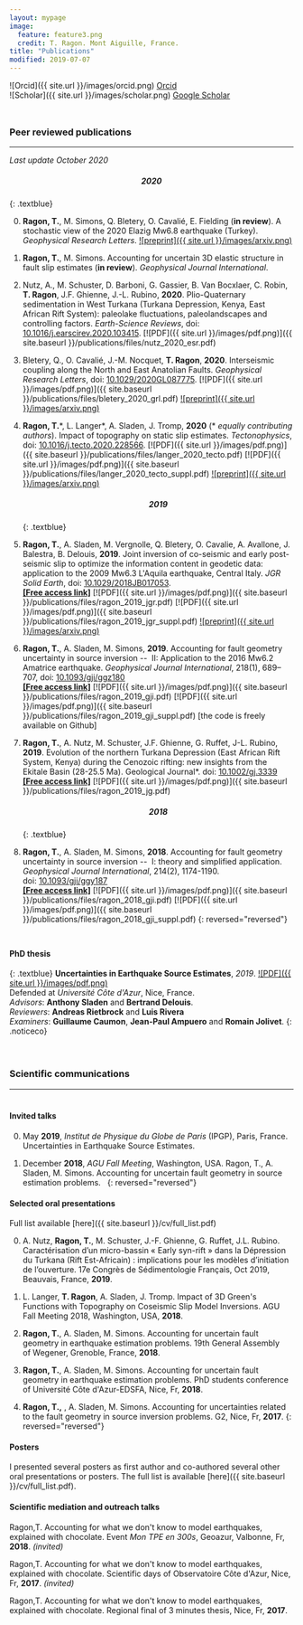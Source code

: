 ```yaml
---
layout: mypage
image:
  feature: feature3.png
  credit: T. Ragon. Mont Aiguille, France.
title: "Publications"
modified: 2019-07-07
---
```


![Orcid]({{ site.url }}/images/orcid.png) [Orcid](http://orcid.org/0000-0002-1276-1910)   
![Scholar]({{ site.url }}/images/scholar.png) [Google Scholar](https://scholar.google.ca/citations?user=v_X3_GoAAAAJ&hl=en)  

<br style="line-height: 10px" />

### Peer reviewed publications
---
*Last update October 2020*

<center>
<h5> 2020 </h5>
</center>
{: .textblue}  

0. **Ragon, T.**, M. Simons, Q. Bletery, O. Cavalié, E. Fielding (**in review**). A stochastic view of the 2020 Elazig Mw6.8 earthquake (Turkey). *Geophysical Research Letters*. [![preprint]({{ site.url }}/images/arxiv.png)](https://doi.org/10.1002/essoar.10504361.1)

0. **Ragon, T.**, M. Simons. Accounting for uncertain 3D elastic structure in fault slip estimates (**in review**). *Geophysical Journal International*. 

0. Nutz, A., M. Schuster, D. Barboni, G. Gassier, B. Van Bocxlaer, C. Robin, **T. Ragon**, J.F. Ghienne, J.-L. Rubino, **2020**. Plio-Quaternary sedimentation in West Turkana (Turkana Depression, Kenya, East African Rift System): paleolake fluctuations, paleolandscapes and controlling factors. *Earth-Science Reviews*, doi: [10.1016/j.earscirev.2020.103415](https://doi.org/10.1016/j.earscirev.2020.103415). [![PDF]({{ site.url }}/images/pdf.png)]({{ site.baseurl }}/publications/files/nutz_2020_esr.pdf)

0. Bletery, Q., O. Cavalié, J.-M. Nocquet, **T. Ragon**, **2020**. Interseismic coupling along the North and East Anatolian Faults. *Geophysical Research Letters*, doi: [10.1029/2020GL087775](https://doi.org/10.1029/2020GL087775). [![PDF]({{ site.url }}/images/pdf.png)]({{ site.baseurl }}/publications/files/bletery_2020_grl.pdf) [![preprint]({{ site.url }}/images/arxiv.png)](https://www.essoar.org/doi/10.1002/essoar.10502450.2)

0. **Ragon, T.**\*, L. Langer\*, A. Sladen, J. Tromp, **2020** (\* *equally contributing authors*). Impact of topography on static slip estimates. *Tectonophysics*, doi: [10.1016/j.tecto.2020.228566](https://doi.org/10.1016/j.tecto.2020.228566).  [![PDF]({{ site.url }}/images/pdf.png)]({{ site.baseurl }}/publications/files/langer_2020_tecto.pdf)  [![PDF]({{ site.url }}/images/pdf.png)]({{ site.baseurl }}/publications/files/langer_2020_tecto_suppl.pdf)  [![preprint]({{ site.url }}/images/arxiv.png)](https://doi.org/10.31223/osf.io/nsbx3)

    <center>
    <h5> 2019 </h5>
    </center>
    {: .textblue}  
0. **Ragon, T.**, A. Sladen, M. Vergnolle, Q. Bletery, O. Cavalie, A. Avallone, J. Balestra, B. Delouis, **2019**. Joint inversion of co-seismic and early post-seismic slip to optimize the information content in geodetic data: application to the 2009 Mw6.3 L'Aquila earthquake, Central Italy. *JGR Solid Earth*, doi: [10.1029/2018JB017053](https://doi.org/10.1029/2018JB017053).  
[**[Free access link]**](https://agupubs.onlinelibrary.wiley.com/doi/epdf/10.1029/2018JB017053)  [![PDF]({{ site.url }}/images/pdf.png)]({{ site.baseurl }}/publications/files/ragon_2019_jgr.pdf)  [![PDF]({{ site.url }}/images/pdf.png)]({{ site.baseurl }}/publications/files/ragon_2019_jgr_suppl.pdf)  [![preprint]({{ site.url }}/images/arxiv.png)](https://eartharxiv.org/urkga/)

0. **Ragon, T.**, A. Sladen, M. Simons, **2019**. Accounting for fault geometry uncertainty in source inversion --  II: Application to the 2016 Mw6.2 Amatrice earthquake. *Geophysical Journal International*, 218(1), 689–707, doi: [10.1093/gji/ggz180](https://doi.org/10.1093/gji/ggz180)  
[**[Free access link]**](https://academic.oup.com/gji/article/218/1/689/5454748?guestAccessKey=b45527ab-725a-40bf-bf0b-82ad5b9fda40)  [![PDF]({{ site.url }}/images/pdf.png)]({{ site.baseurl }}/publications/files/ragon_2019_gji.pdf)  [![PDF]({{ site.url }}/images/pdf.png)]({{ site.baseurl }}/publications/files/ragon_2019_gji_suppl.pdf)  [the code is freely available on Github]

0. **Ragon, T.**, A. Nutz, M. Schuster, J.F. Ghienne, G. Ruffet, J-L. Rubino, **2019**. Evolution of the northern Turkana Depression (East African Rift System, Kenya) during the Cenozoic rifting: new insights from the Ekitale Basin (28-25.5 Ma). Geological Journal*. doi: [10.1002/gj.3339](https://onlinelibrary.wiley.com/doi/abs/10.1002/gj.3339)  
[**[Free access link]**](https://www.researchgate.net/profile/Thea_Ragon/publication/328422693_Evolution_of_the_northern_Turkana_Depression_East_African_Rift_System_Kenya_during_the_Cenozoic_rifting_New_insights_from_the_Ekitale_Basin_28-255_Ma/links/5bd18bb6a6fdcc6f7900cfb0/Evolution-of-the-northern-Turkana-Depression-East-African-Rift-System-Kenya-during-the-Cenozoic-rifting-New-insights-from-the-Ekitale-Basin-28-255-Ma.pdf)  [![PDF]({{ site.url }}/images/pdf.png)]({{ site.baseurl }}/publications/files/ragon_2019_jg.pdf)

    <center>
    <h5> 2018 </h5>
    </center>
    {: .textblue}  
0. **Ragon, T.**, A. Sladen, M. Simons, **2018**. Accounting for fault geometry uncertainty in source inversion --  I: theory and simplified application. *Geophysical Journal International*, 214(2), 1174-1190. doi: [10.1093/gji/ggy187](http://dx.doi.org/10.1093/gji/ggy187)  
[**[Free access link]**](https://academic.oup.com/gji/advance-article/doi/10.1093/gji/ggy187/4996353?guestAccessKey=86188bcd-f078-4700-9762-27d888995596)  [![PDF]({{ site.url }}/images/pdf.png)]({{ site.baseurl }}/publications/files/ragon_2018_gji.pdf)  [![PDF]({{ site.url }}/images/pdf.png)]({{ site.baseurl }}/publications/files/ragon_2018_gji_suppl.pdf)
{: reversed="reversed"}

<br style="line-height: 10px" />

#### PhD thesis
{: .textblue}
**Uncertainties in Earthquake Source Estimates**, *2019*. [![PDF]({{ site.url }}/images/pdf.png)](https://tel.archives-ouvertes.fr/tel-02271745/document)  
Defended at *Université Côte d'Azur*, Nice, France.  
*Advisors*: **Anthony Sladen** and **Bertrand Delouis**.  
*Reviewers*: **Andreas Rietbrock** and **Luis Rivera**  
*Examiners*: **Guillaume Caumon**, **Jean-Paul Ampuero** and **Romain Jolivet**.
{: .noticeco} 

<br style="line-height: 20px" />

### Scientific communications  
----

<br style="line-height: 5px" />

#### Invited talks  
0. May **2019**, *Institut de Physique du Globe de Paris* (IPGP), Paris, France. Uncertainties in Earthquake Source Estimates.

0. December **2018**, *AGU Fall Meeting*, Washington, USA. Ragon, T., A. Sladen, M. Simons. Accounting for uncertain fault geometry in source estimation problems.  
{: reversed="reversed"}


#### Selected oral presentations  
Full list available [here]({{ site.baseurl }}/cv/full_list.pdf)

0. A. Nutz, **Ragon, T.**, M. Schuster, J.-F. Ghienne, G. Ruffet, J.L. Rubino. Caractérisation d’un micro-bassin « Early syn-rift » dans la Dépression du Turkana (Rift Est-Africain) : implications pour les modèles d’initiation de l’ouverture.  17e Congrès de Sédimentologie Français, Oct 2019, Beauvais, France, **2019**.

0. L. Langer, **T. Ragon**, A. Sladen, J. Tromp. Impact of 3D Green's Functions with Topography on Coseismic Slip Model Inversions. AGU Fall Meeting 2018, Washington, USA, **2018**.
	
0. **Ragon, T.**, A. Sladen, M. Simons. Accounting for uncertain fault geometry in earthquake estimation problems. 19th General Assembly of Wegener, Grenoble, France, **2018**.

0. **Ragon, T.**, A. Sladen, M. Simons. Accounting for uncertain fault geometry in earthquake estimation problems. PhD students conference of Université Côte d'Azur-EDSFA, Nice, Fr, **2018**.

0. **Ragon, T.,** , A. Sladen, M. Simons. Accounting for uncertainties related to the fault geometry in source inversion problems. G2, Nice, Fr, **2017**.
{: reversed="reversed"}


#### Posters  
I presented several posters as first author and co-authored several other oral presentations or posters.
The full list is available [here]({{ site.baseurl }}/cv/full_list.pdf).


#### Scientific mediation and outreach talks  
Ragon,T. Accounting for what we don't know to model earthquakes, explained with chocolate. Event *Mon TPE en 300s*, Geoazur, Valbonne, Fr, **2018**. *(invited)*

Ragon,T. Accounting for what we don't know to model earthquakes, explained with chocolate. Scientific days of Observatoire Côte d'Azur, Nice, Fr, **2017**. *(invited)*

Ragon,T. Accounting for what we don't know to model earthquakes, explained with chocolate. Regional final of 3 minutes thesis, Nice, Fr, **2017**.